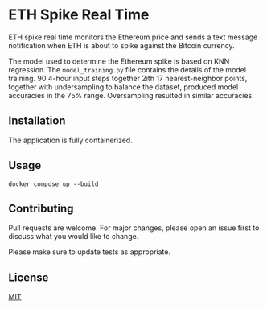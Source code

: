 # ETH Spike Real Time

ETH spike real time monitors the Ethereum price and sends a text message notification when ETH is about to spike against the Bitcoin currency.

The model used to determine the Ethereum spike is based on KNN regression. The `model_training.py` file contains the details of the model training. 90 4-hour input steps together 2ith 17 nearest-neighbor points, together with undersampling to balance the dataset, produced model accuracies in the 75% range. Oversampling resulted in similar accuracies.

## Installation

The application is fully containerized.

## Usage

```shell
docker compose up --build
```

## Contributing

Pull requests are welcome. For major changes, please open an issue first
to discuss what you would like to change.

Please make sure to update tests as appropriate.

## License

[MIT](https://choosealicense.com/licenses/mit/)